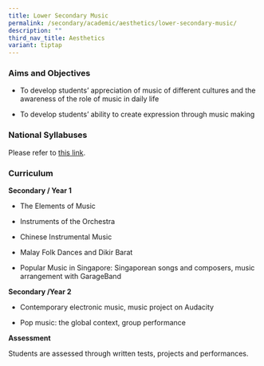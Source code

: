 ```yaml
---
title: Lower Secondary Music
permalink: /secondary/academic/aesthetics/lower-secondary-music/
description: ""
third_nav_title: Aesthetics
variant: tiptap
---
```

<h3>Aims and Objectives</h3><ul data-tight="true" class="tight"><li><p>To develop students’ appreciation of music of different cultures and the awareness of the role of music in daily life</p></li><li><p>To develop students’ ability to create expression through music making</p></li></ul><h3>National Syllabuses</h3><p>Please refer to&nbsp;<a href="https://www.moe.gov.sg/secondary/courses/express/electives#subjects" rel="noopener noreferrer nofollow" target="_blank">this link</a>.</p><h3>Curriculum</h3><p><strong>Secondary / Year 1</strong></p><ul data-tight="true" class="tight"><li><p>The Elements of Music</p></li><li><p>Instruments of the Orchestra</p></li><li><p>Chinese Instrumental Music</p></li><li><p>Malay Folk Dances and Dikir Barat</p></li><li><p>Popular Music in Singapore: Singaporean songs and composers, music arrangement with GarageBand</p></li></ul><p><strong>Secondary /Year 2</strong></p><ul data-tight="true" class="tight"><li><p>Contemporary electronic music, music project on Audacity</p></li><li><p>Pop music: the global context, group performance</p></li></ul><p><strong>Assessment</strong></p><p>Students are assessed through written tests, projects and performances.</p>